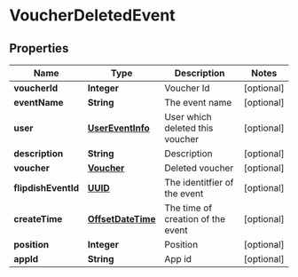 
# VoucherDeletedEvent

## Properties
Name | Type | Description | Notes
------------ | ------------- | ------------- | -------------
**voucherId** | **Integer** | Voucher Id |  [optional]
**eventName** | **String** | The event name |  [optional]
**user** | [**UserEventInfo**](UserEventInfo.md) | User which deleted this voucher |  [optional]
**description** | **String** | Description |  [optional]
**voucher** | [**Voucher**](Voucher.md) | Deleted voucher |  [optional]
**flipdishEventId** | [**UUID**](UUID.md) | The identitfier of the event |  [optional]
**createTime** | [**OffsetDateTime**](OffsetDateTime.md) | The time of creation of the event |  [optional]
**position** | **Integer** | Position |  [optional]
**appId** | **String** | App id |  [optional]



